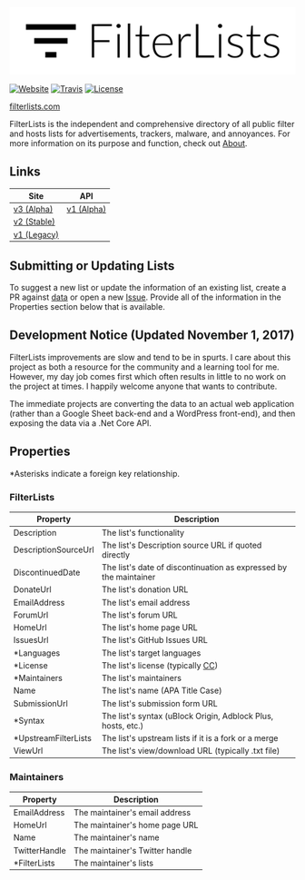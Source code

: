 ![FilterLists](https://github.com/collinbarrett/FilterLists/blob/master/imgs/logo_filterlists.png)

[![Website](https://img.shields.io/website-up-down-green-red/http/shields.io.svg)](https://filterlists.com/)
[![Travis](https://img.shields.io/travis/collinbarrett/FilterLists.svg?label=travis)](https://travis-ci.org/collinbarrett/FilterLists)
[![License](https://img.shields.io/badge/License-GPLv3-blue.svg)](https://github.com/collinbarrett/FilterLists/blob/master/LICENSE)

[filterlists.com](https://filterlists.com)

FilterLists is the independent and comprehensive directory of all public filter and hosts lists for advertisements, trackers, malware, and annoyances. For more information on its purpose and function, check out [About](https://filterlists.com/about/).

## Links
| Site                                        | API                                               |
| ------------------------------------------- | ------------------------------------------------- |
| [v3 (Alpha)](https://beta.filterlists.com/) | [v1 (Alpha)](https://api.filterlists.com/docs) |
| [v2 (Stable)](https://filterlists.com/)     |                                                   |
| [v1 (Legacy)](https://v1.filterlists.com/)  |                                                   |

## Submitting or Updating Lists

To suggest a new list or update the information of an existing list, create a PR against [data](https://github.com/collinbarrett/FilterLists/tree/master/data) or open a new [Issue](https://github.com/collinbarrett/FilterLists/issues). Provide all of the information in the Properties section below that is available.

## Development Notice (Updated November 1, 2017)
FilterLists improvements are slow and tend to be in spurts. I care about this project as both a resource for the community and a learning tool for me. However, my day job comes first which often results in little to no work on the project at times. I happily welcome anyone that wants to contribute.

The immediate projects are converting the data to an actual web application (rather than a Google Sheet back-end and a WordPress front-end), and then exposing the data via a .Net Core API.

## Properties
*Asterisks indicate a foreign key relationship.

### FilterLists

| Property             | Description                                                              |
|----------------------|--------------------------------------------------------------------------|
| Description          | The list's functionality                                                 |
| DescriptionSourceUrl | The list's Description source URL if quoted directly                     |
| DiscontinuedDate     | The list's date of discontinuation as expressed by the maintainer        |
| DonateUrl            | The list's donation URL                                                  |
| EmailAddress         | The list's email address                                                 |
| ForumUrl             | The list's forum URL                                                     |
| HomeUrl              | The list's home page URL                                                 |
| IssuesUrl            | The list's GitHub Issues URL                                             |
| *Languages           | The list's target languages                                              |
| *License             | The list's license (typically [CC](https://creativecommons.org/choose/)) |
| *Maintainers         | The list's maintainers                                                   |
| Name                 | The list's name (APA Title Case)                                         |
| SubmissionUrl        | The list's submission form URL                                           |
| *Syntax              | The list's syntax (uBlock Origin, Adblock Plus, hosts, etc.)             |
| *UpstreamFilterLists | The list's upstream lists if it is a fork or a merge                     |
| ViewUrl              | The list's view/download URL (typically .txt file)                       |

### Maintainers

| Property      | Description                                |
|---------------|--------------------------------------------|
| EmailAddress  | The maintainer's email address             |
| HomeUrl       | The maintainer's home page URL             |
| Name          | The maintainer's name                      |
| TwitterHandle | The maintainer's Twitter handle            |
| *FilterLists  | The maintainer's lists                     |

